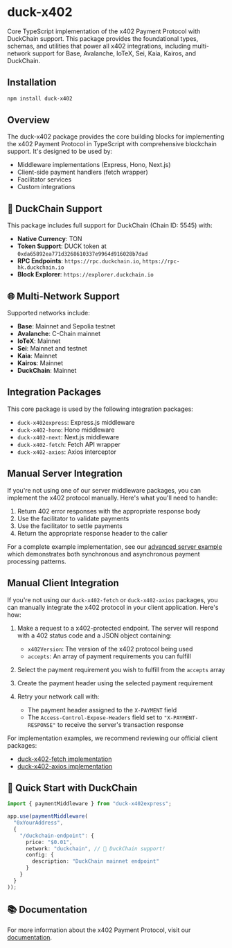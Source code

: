 # duck-x402

Core TypeScript implementation of the x402 Payment Protocol with DuckChain support. This package provides the foundational types, schemas, and utilities that power all x402 integrations, including multi-network support for Base, Avalanche, IoTeX, Sei, Kaia, Kairos, and DuckChain.

## Installation

```bash
npm install duck-x402
```

## Overview

The duck-x402 package provides the core building blocks for implementing the x402 Payment Protocol in TypeScript with comprehensive blockchain support. It's designed to be used by:

- Middleware implementations (Express, Hono, Next.js)
- Client-side payment handlers (fetch wrapper)
- Facilitator services
- Custom integrations

## 🦆 DuckChain Support

This package includes full support for DuckChain (Chain ID: 5545) with:
- **Native Currency**: TON
- **Token Support**: DUCK token at `0xda65892ea771d3268610337e9964d916028b7dad`
- **RPC Endpoints**: `https://rpc.duckchain.io`, `https://rpc-hk.duckchain.io`
- **Block Explorer**: `https://explorer.duckchain.io`

## 🌐 Multi-Network Support

Supported networks include:
- **Base**: Mainnet and Sepolia testnet
- **Avalanche**: C-Chain mainnet
- **IoTeX**: Mainnet
- **Sei**: Mainnet and testnet
- **Kaia**: Mainnet
- **Kairos**: Mainnet
- **DuckChain**: Mainnet

## Integration Packages

This core package is used by the following integration packages:

- `duck-x402express`: Express.js middleware
- `duck-x402-hono`: Hono middleware
- `duck-x402-next`: Next.js middleware
- `duck-x402-fetch`: Fetch API wrapper
- `duck-x402-axios`: Axios interceptor

## Manual Server Integration

If you're not using one of our server middleware packages, you can implement the x402 protocol manually. Here's what you'll need to handle:

1. Return 402 error responses with the appropriate response body
2. Use the facilitator to validate payments
3. Use the facilitator to settle payments
4. Return the appropriate response header to the caller

For a complete example implementation, see our [advanced server example](https://github.com/mxber2022/duck-x402/tree/main/examples/typescript/servers/advanced) which demonstrates both synchronous and asynchronous payment processing patterns.

## Manual Client Integration

If you're not using our `duck-x402-fetch` or `duck-x402-axios` packages, you can manually integrate the x402 protocol in your client application. Here's how:

1. Make a request to a x402-protected endpoint. The server will respond with a 402 status code and a JSON object containing:
   - `x402Version`: The version of the x402 protocol being used
   - `accepts`: An array of payment requirements you can fulfill

2. Select the payment requirement you wish to fulfill from the `accepts` array

3. Create the payment header using the selected payment requirement

4. Retry your network call with:
   - The payment header assigned to the `X-PAYMENT` field
   - The `Access-Control-Expose-Headers` field set to `"X-PAYMENT-RESPONSE"` to receive the server's transaction response

For implementation examples, we recommend reviewing our official client packages:
- [duck-x402-fetch implementation](https://github.com/mxber2022/duck-x402/blob/main/typescript/packages/x402-fetch/src/index.ts)
- [duck-x402-axios implementation](https://github.com/mxber2022/duck-x402/blob/main/typescript/packages/x402-axios/src/index.ts)

## 🚀 Quick Start with DuckChain

```typescript
import { paymentMiddleware } from "duck-x402express";

app.use(paymentMiddleware(
  "0xYourAddress",
  {
    "/duckchain-endpoint": {
      price: "$0.01",
      network: "duckchain", // 🦆 DuckChain support!
      config: {
        description: "DuckChain mainnet endpoint"
      }
    }
  }
));
```

## 📚 Documentation

For more information about the x402 Payment Protocol, visit our [documentation](https://github.com/mxber2022/duck-x402).

